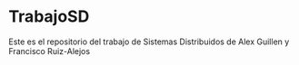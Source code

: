 # TrabajoSD
Este es el repositorio del trabajo de Sistemas Distribuidos de Alex Guillen y Francisco Ruiz-Alejos
